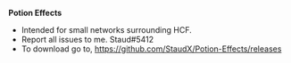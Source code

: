**Potion Effects**

- Intended for small networks surrounding HCF.
- Report all issues to me. Staud#5412
- To download go to, https://github.com/StaudX/Potion-Effects/releases
